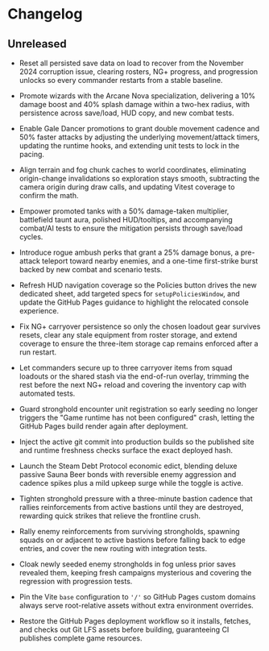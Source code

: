 # Changelog

## Unreleased

- Reset all persisted save data on load to recover from the November 2024
  corruption issue, clearing rosters, NG+ progress, and progression unlocks so every
  commander restarts from a stable baseline.

- Promote wizards with the Arcane Nova specialization, delivering a 10%
  damage boost and 40% splash damage within a two-hex radius, with persistence
  across save/load, HUD copy, and new combat tests.

- Enable Gale Dancer promotions to grant double movement cadence and 50%
  faster attacks by adjusting the underlying movement/attack timers, updating
  the runtime hooks, and extending unit tests to lock in the pacing.

- Align terrain and fog chunk caches to world coordinates, eliminating
  origin-change invalidations so exploration stays smooth, subtracting the
  camera origin during draw calls, and updating Vitest coverage to confirm the
  math.

- Empower promoted tanks with a 50% damage-taken multiplier, battlefield taunt
  aura, polished HUD/tooltips, and accompanying combat/AI tests to ensure the
  mitigation persists through save/load cycles.

- Introduce rogue ambush perks that grant a 25% damage bonus, a pre-attack
  teleport toward nearby enemies, and a one-time first-strike burst backed by
  new combat and scenario tests.

- Refresh HUD navigation coverage so the Policies button drives the new
  dedicated sheet, add targeted specs for `setupPoliciesWindow`, and update the
  GitHub Pages guidance to highlight the relocated console experience.

- Fix NG+ carryover persistence so only the chosen loadout gear survives resets,
  clear any stale equipment from roster storage, and extend coverage to ensure
  the three-item storage cap remains enforced after a run restart.

- Let commanders secure up to three carryover items from squad loadouts or the
  shared stash via the end-of-run overlay, trimming the rest before the next
  NG+ reload and covering the inventory cap with automated tests.

- Guard stronghold encounter unit registration so early seeding no longer
  triggers the "Game runtime has not been configured" crash, letting the GitHub
  Pages build render again after deployment.

- Inject the active git commit into production builds so the published site and
  runtime freshness checks surface the exact deployed hash.

- Launch the Steam Debt Protocol economic edict, blending deluxe passive Sauna
  Beer bonds with reversible enemy aggression and cadence spikes plus a mild
  upkeep surge while the toggle is active.
- Tighten stronghold pressure with a three-minute bastion cadence that rallies
  reinforcements from active bastions until they are destroyed, rewarding quick
  strikes that relieve the frontline crush.

- Rally enemy reinforcements from surviving strongholds, spawning squads on or
  adjacent to active bastions before falling back to edge entries, and cover the
  new routing with integration tests.

- Cloak newly seeded enemy strongholds in fog unless prior saves revealed them,
  keeping fresh campaigns mysterious and covering the regression with
  progression tests.

- Pin the Vite `base` configuration to `'/'` so GitHub Pages custom domains
  always serve root-relative assets without extra environment overrides.

- Restore the GitHub Pages deployment workflow so it installs, fetches, and
  checks out Git LFS assets before building, guaranteeing CI publishes complete
  game resources.
